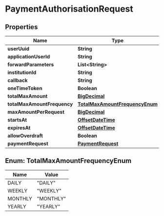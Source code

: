 
# PaymentAuthorisationRequest

## Properties
Name | Type | Description | Notes
------------ | ------------- | ------------- | -------------
**userUuid** | **String** |  |  [optional]
**applicationUserId** | **String** |  |  [optional]
**forwardParameters** | **List&lt;String&gt;** |  |  [optional]
**institutionId** | **String** |  | 
**callback** | **String** |  | 
**oneTimeToken** | **Boolean** |  | 
**totalMaxAmount** | [**BigDecimal**](BigDecimal.md) |  |  [optional]
**totalMaxAmountFrequency** | [**TotalMaxAmountFrequencyEnum**](#TotalMaxAmountFrequencyEnum) |  |  [optional]
**maxAmountPerRequest** | [**BigDecimal**](BigDecimal.md) |  |  [optional]
**startsAt** | [**OffsetDateTime**](OffsetDateTime.md) |  |  [optional]
**expiresAt** | [**OffsetDateTime**](OffsetDateTime.md) |  |  [optional]
**allowOverdraft** | **Boolean** |  |  [optional]
**paymentRequest** | [**PaymentRequest**](PaymentRequest.md) |  | 


<a name="TotalMaxAmountFrequencyEnum"></a>
## Enum: TotalMaxAmountFrequencyEnum
Name | Value
---- | -----
DAILY | &quot;DAILY&quot;
WEEKLY | &quot;WEEKLY&quot;
MONTHLY | &quot;MONTHLY&quot;
YEARLY | &quot;YEARLY&quot;



